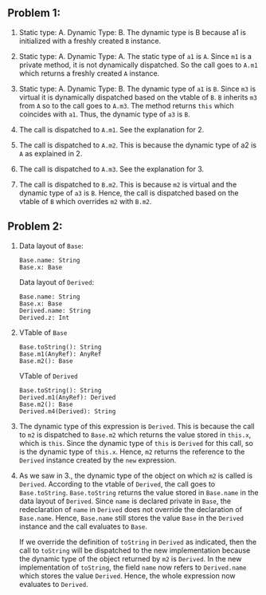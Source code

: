 ## Problem 1:

1. Static type: A. Dynamic Type: B. The dynamic type is B because a1
   is initialized with a freshly created `B` instance.

2. Static type: A. Dynamic Type: A. The static type of `a1` is
   `A`. Since `m1` is a private method, it is not dynamically
   dispatched. So the call goes to `A.m1` which returns a freshly
   created `A` instance.

3. Static type: A. Dynamic Type: B. The dynamic type of `a1` is
   `B`. Since `m3` is virtual it is dynamically dispatched based on
   the vtable of `B`. `B` inherits `m3` from `A` so to the call goes
   to `A.m3`. The method returns `this` which coincides with
   `a1`. Thus, the dynamic type of `a3` is `B`.

4. The call is dispatched to `A.m1`. See the explanation for 2.

5. The call is dispatched to `A.m2`. This is because the dynamic type
   of a2 is `A` as explained in 2.

6. The call is dispatched to `A.m3`. See the explanation for 3.

7. The call is dispatched to `B.m2`. This is because `m2` is virtual
   and the dynamic type of `a3` is `B`. Hence, the call is dispatched
   based on the vtable of `B` which overrides `m2` with `B.m2`.


## Problem 2:

1. Data layout of `Base`:

   ```
   Base.name: String
   Base.x: Base
   ```

   Data layout of `Derived`:
   
   ```
   Base.name: String
   Base.x: Base
   Derived.name: String
   Derived.z: Int
   ```

2. VTable of `Base`

   ```
   Base.toString(): String
   Base.m1(AnyRef): AnyRef
   Base.m2(): Base
   ```
   
   VTable of `Derived`

   ``` 
   Base.toString(): String
   Derived.m1(AnyRef): Derived
   Base.m2(): Base
   Derived.m4(Derived): String
   ```
   
3. The dynamic type of this expression is `Derived`. This is because
   the call to `m2` is dispatched to `Base.m2` which returns the value
   stored in `this.x`, which is `this`. Since the dynamic type of
   `this` is `Derived` for this call, so is the dynamic type of
   `this.x`. Hence, `m2` returns the reference to the `Derived`
   instance created by the `new` expression.

4. As we saw in 3., the dynamic type of the object on which `m2` is
   called is `Derived`. According to the vtable of `Derived`, the call
   goes to `Base.toString`. `Base.toString` returns the value stored
   in `Base.name` in the data layout of `Derived`. Since `name` is
   declared private in `Base`, the redeclaration of `name` in
   `Derived` does not override the declaration of `Base.name`. Hence,
   `Base.name` still stores the value `Base` in the `Derived`
   instance and the call evaluates to `Base`.

   If we override the definition of `toString` in `Derived` as
   indicated, then the call to `toString` will be dispatched to the
   new implementation because the dynamic type of the object returned
   by `m2` is `Derived`. In the new implementation of `toString`, the
   field `name` now refers to `Derived.name` which stores the value
   `Derived`. Hence, the whole expression now evaluates to `Derived`.
